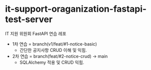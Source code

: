 # it-support-oraganization-fastapi-test-server
IT 지원 위원회 FastAPI 연습 레포
- 1차 연습 = branch(v1/feat/#1-notice-basic)
  - 간단한 공지사항 CRUD 이해 및 익힘.
- 2차 연습 = branch(feat/#2-notice-crud) -> main
  - SQLAlchemy 적용 및 CRUD 익힘.
